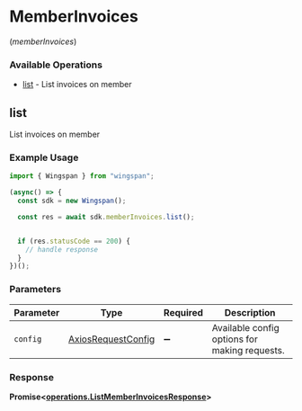 # MemberInvoices
(*memberInvoices*)

### Available Operations

* [list](#list) - List invoices on member

## list

List invoices on member

### Example Usage

```typescript
import { Wingspan } from "wingspan";

(async() => {
  const sdk = new Wingspan();

  const res = await sdk.memberInvoices.list();


  if (res.statusCode == 200) {
    // handle response
  }
})();
```

### Parameters

| Parameter                                                    | Type                                                         | Required                                                     | Description                                                  |
| ------------------------------------------------------------ | ------------------------------------------------------------ | ------------------------------------------------------------ | ------------------------------------------------------------ |
| `config`                                                     | [AxiosRequestConfig](https://axios-http.com/docs/req_config) | :heavy_minus_sign:                                           | Available config options for making requests.                |


### Response

**Promise<[operations.ListMemberInvoicesResponse](../../models/operations/listmemberinvoicesresponse.md)>**

